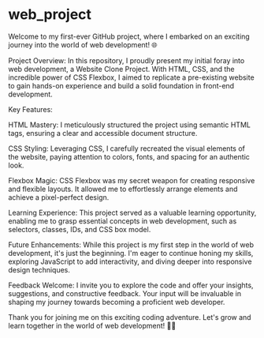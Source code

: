 # web_project
Welcome to my first-ever GitHub project, where I embarked on an exciting journey into the world of web development! 🌐

Project Overview:
In this repository, I proudly present my initial foray into web development, a Website Clone Project. With HTML, CSS, and the incredible power of CSS Flexbox, I aimed to replicate a pre-existing website to gain hands-on experience and build a solid foundation in front-end development.

Key Features:

HTML Mastery: I meticulously structured the project using semantic HTML tags, ensuring a clear and accessible document structure.

CSS Styling: Leveraging CSS, I carefully recreated the visual elements of the website, paying attention to colors, fonts, and spacing for an authentic look.

Flexbox Magic: CSS Flexbox was my secret weapon for creating responsive and flexible layouts. It allowed me to effortlessly arrange elements and achieve a pixel-perfect design.

Learning Experience: This project served as a valuable learning opportunity, enabling me to grasp essential concepts in web development, such as selectors, classes, IDs, and CSS box model.

Future Enhancements:
While this project is my first step in the world of web development, it's just the beginning. I'm eager to continue honing my skills, exploring JavaScript to add interactivity, and diving deeper into responsive design techniques.

Feedback Welcome:
I invite you to explore the code and offer your insights, suggestions, and constructive feedback. Your input will be invaluable in shaping my journey towards becoming a proficient web developer.

Thank you for joining me on this exciting coding adventure. Let's grow and learn together in the world of web development! 🚀🌟
